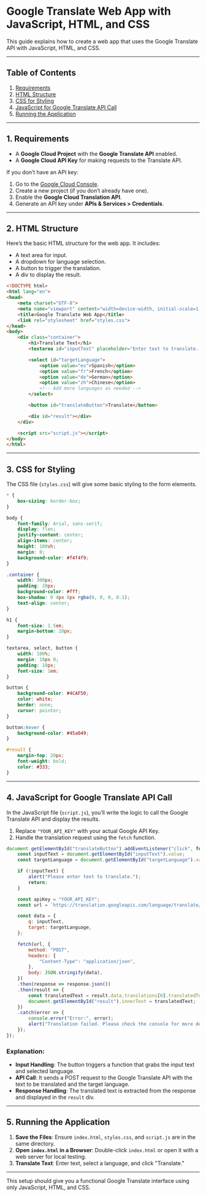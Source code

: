 
# Google Translate Web App with JavaScript, HTML, and CSS

This guide explains how to create a web app that uses the Google Translate API with JavaScript, HTML, and CSS.

---

## Table of Contents

1. [Requirements](#requirements)
2. [HTML Structure](#html-structure)
3. [CSS for Styling](#css-for-styling)
4. [JavaScript for Google Translate API Call](#javascript-for-google-translate-api-call)
5. [Running the Application](#running-the-application)

---

## 1. Requirements

- A **Google Cloud Project** with the **Google Translate API** enabled.
- A **Google Cloud API Key** for making requests to the Translate API.

If you don’t have an API key:
1. Go to the [Google Cloud Console](https://console.cloud.google.com/).
2. Create a new project (if you don’t already have one).
3. Enable the **Google Cloud Translation API**.
4. Generate an API key under **APIs & Services > Credentials**.

---

## 2. HTML Structure

Here’s the basic HTML structure for the web app. It includes:
- A text area for input.
- A dropdown for language selection.
- A button to trigger the translation.
- A div to display the result.

```html
<!DOCTYPE html>
<html lang="en">
<head>
    <meta charset="UTF-8">
    <meta name="viewport" content="width=device-width, initial-scale=1.0">
    <title>Google Translate Web App</title>
    <link rel="stylesheet" href="styles.css">
</head>
<body>
    <div class="container">
        <h1>Translate Text</h1>
        <textarea id="inputText" placeholder="Enter text to translate..."></textarea>

        <select id="targetLanguage">
            <option value="es">Spanish</option>
            <option value="fr">French</option>
            <option value="de">German</option>
            <option value="zh">Chinese</option>
            <!-- Add more languages as needed -->
        </select>

        <button id="translateButton">Translate</button>

        <div id="result"></div>
    </div>

    <script src="script.js"></script>
</body>
</html>
```

---

## 3. CSS for Styling

The CSS file (`styles.css`) will give some basic styling to the form elements.

```css
* {
    box-sizing: border-box;
}

body {
    font-family: Arial, sans-serif;
    display: flex;
    justify-content: center;
    align-items: center;
    height: 100vh;
    margin: 0;
    background-color: #f4f4f9;
}

.container {
    width: 300px;
    padding: 20px;
    background-color: #fff;
    box-shadow: 0 4px 8px rgba(0, 0, 0, 0.1);
    text-align: center;
}

h1 {
    font-size: 1.5em;
    margin-bottom: 20px;
}

textarea, select, button {
    width: 100%;
    margin: 10px 0;
    padding: 10px;
    font-size: 1em;
}

button {
    background-color: #4CAF50;
    color: white;
    border: none;
    cursor: pointer;
}

button:hover {
    background-color: #45a049;
}

#result {
    margin-top: 20px;
    font-weight: bold;
    color: #333;
}
```

---

## 4. JavaScript for Google Translate API Call

In the JavaScript file (`script.js`), you’ll write the logic to call the Google Translate API and display the results.

1. Replace `"YOUR_API_KEY"` with your actual Google API Key.
2. Handle the translation request using the `fetch` function.

```javascript
document.getElementById("translateButton").addEventListener("click", function() {
    const inputText = document.getElementById("inputText").value;
    const targetLanguage = document.getElementById("targetLanguage").value;

    if (!inputText) {
        alert("Please enter text to translate.");
        return;
    }

    const apiKey = "YOUR_API_KEY";
    const url = `https://translation.googleapis.com/language/translate/v2?key=${apiKey}`;

    const data = {
        q: inputText,
        target: targetLanguage,
    };

    fetch(url, {
        method: "POST",
        headers: {
            "Content-Type": "application/json",
        },
        body: JSON.stringify(data),
    })
    .then(response => response.json())
    .then(result => {
        const translatedText = result.data.translations[0].translatedText;
        document.getElementById("result").innerText = translatedText;
    })
    .catch(error => {
        console.error("Error:", error);
        alert("Translation failed. Please check the console for more details.");
    });
});
```

### Explanation:

- **Input Handling**: The button triggers a function that grabs the input text and selected language.
- **API Call**: It sends a POST request to the Google Translate API with the text to be translated and the target language.
- **Response Handling**: The translated text is extracted from the response and displayed in the `result` div.

---

## 5. Running the Application

1. **Save the Files**: Ensure `index.html`, `styles.css`, and `script.js` are in the same directory.
2. **Open `index.html` in a Browser**: Double-click `index.html` or open it with a web server for local testing.
3. **Translate Text**: Enter text, select a language, and click "Translate."

---

This setup should give you a functional Google Translate interface using only JavaScript, HTML, and CSS.

